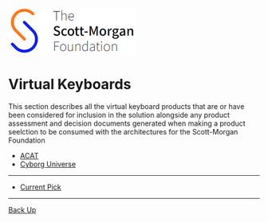 ![smf-logo](../../images/smf-logo.png)
# Virtual Keyboards

This section describes all the virtual keyboard products that are or have been considered for inclusion in the solution alongside any product assessment and decision documents generated when making  a product seelction to be consumed with the architectures for the Scott-Morgan Foundation

- [ACAT](./acat)
- [Cyborg Universe](./cyborduniverse)

<hr>

- [Current Pick](./currentpick.md)

<hr>

[Back Up](../readme.md)
